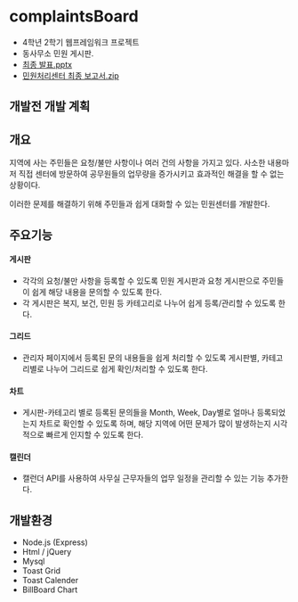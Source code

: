 # complaintsBoard
- 4학년 2학기 웹프레임워크 프로젝트
- 동사무소 민원 게시판.
- [최종 발표.pptx](https://github.com/bjy291/complaintsBoard/files/8698137/default.pptx)
- [민원처리센터 최종 보고서.zip](https://github.com/bjy291/complaintsBoard/files/8698141/default.zip)


## 개발전 개발 계획

## 개요
지역에 사는 주민들은 요청/불만 사항이나 여러 건의 사항을 가지고 있다. 사소한 내용마저 직접 센터에 방문하여 공무원들의 업무량을 증가시키고 효과적인 해결을 할 수 없는 상황이다.

이러한 문제를 해결하기 위해 주민들과 쉽게 대화할 수 있는 민원센터를 개발한다.

## 주요기능
#### 게시판
- 각각의 요청/불만 사항을 등록할 수 있도록 민원 게시판과 요청 게시판으로 주민들이 쉽게 해당 내용을 문의할 수 있도록 한다.
- 각 게시판은 복지, 보건, 민원 등 카테고리로 나누어 쉽게 등록/관리할 수 있도록 한다.

#### 그리드
- 관리자 페이지에서 등록된 문의 내용들을 쉽게 처리할 수 있도록 게시판별, 카테고리별로 나누어 그리드로 쉽게 확인/처리할 수 있도록 한다.

#### 차트
- 게시판-카테고리 별로 등록된 문의들을 Month, Week, Day별로 얼마나 등록되었는지 차트로 확인할 수 있도록 하며, 해당 지역에 어떤 문제가 많이 발생하는지 시각적으로 빠르게 인지할 수 있도록 한다.

#### 캘린더
- 캘런더 API를 사용하여 사무실 근무자들의 업무 일정을 관리할 수 있는 기능 추가한다.

## 개발환경
- Node.js (Express)
- Html / jQuery
- Mysql
- Toast Grid
- Toast Calender
- BillBoard Chart
